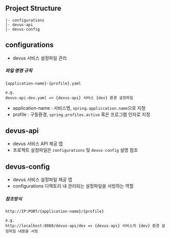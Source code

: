 ## Project Structure
```
|- configurations
|- devus-api
|- devus-config
```

## configurations
- devus 서비스 설정파일 관리

##### 파일 명명 규칙
```
{application-name}-{profile}.yaml

e.g.
devus-api-dev.yaml => {devus-api} 서비스 {dev} 환경 설정파일
```
- application-name : 서비스명, `spring.appliccation.name`으로 지정
- profile : 구동환경, `spring.profiles.active` 혹은 프로그램 인자로 지정

## devus-api
- devus 서비스 API 제공 앱
- 프로젝트 설정파일은 `configurations` 및 `devus-config` 설명 참조

## devus-config
- devus 서비스 설정파일 제공 앱
- configurations 디렉토리 내 관리되는 설정파일을 서빙하는 역할

##### 참조방식
```
http://IP:PORT/{application-name}/{profile}

e.g.
http://localhost:8080/devus-api/dev => {devus-api} 서비스의 {dev} 환경 설정파일 내용을 서빙
```
